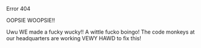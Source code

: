 Error 404

OOPSIE WOOPSIE!!

Uwu WE made a fucky wucky!! A wittle fucko boingo! The code monkeys at our headquarters are working VEWY HAWD to fix this!
